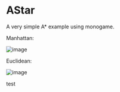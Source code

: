 # AStar
A very simple A* example using monogame.


Manhattan:


![image](https://github.com/Eddie-Gallaty/AStar/assets/50750835/08ec1832-1455-4366-bcb7-eb89243f2857)

Euclidean:


![image](https://github.com/Eddie-Gallaty/AStar/assets/50750835/149c55cd-cb4d-4978-86e6-b37aea1f4f19)

test
